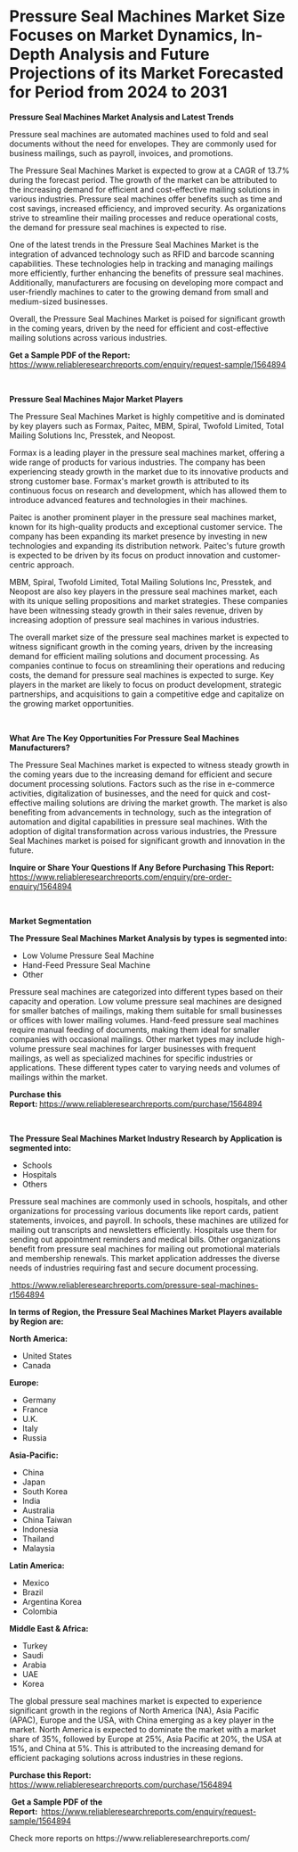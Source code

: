 <p><h1>Pressure Seal Machines Market Size Focuses on Market Dynamics, In-Depth Analysis and Future Projections of its Market Forecasted for Period from 2024 to 2031</h1></p><p><strong>Pressure Seal Machines Market Analysis and Latest Trends</strong></p>
<p><p>Pressure seal machines are automated machines used to fold and seal documents without the need for envelopes. They are commonly used for business mailings, such as payroll, invoices, and promotions.</p><p>The Pressure Seal Machines Market is expected to grow at a CAGR of 13.7% during the forecast period. The growth of the market can be attributed to the increasing demand for efficient and cost-effective mailing solutions in various industries. Pressure seal machines offer benefits such as time and cost savings, increased efficiency, and improved security. As organizations strive to streamline their mailing processes and reduce operational costs, the demand for pressure seal machines is expected to rise.</p><p>One of the latest trends in the Pressure Seal Machines Market is the integration of advanced technology such as RFID and barcode scanning capabilities. These technologies help in tracking and managing mailings more efficiently, further enhancing the benefits of pressure seal machines. Additionally, manufacturers are focusing on developing more compact and user-friendly machines to cater to the growing demand from small and medium-sized businesses.</p><p>Overall, the Pressure Seal Machines Market is poised for significant growth in the coming years, driven by the need for efficient and cost-effective mailing solutions across various industries.</p></p>
<p><strong>Get a Sample PDF of the Report:&nbsp;</strong> <a href="https://www.reliableresearchreports.com/enquiry/request-sample/1564894">https://www.reliableresearchreports.com/enquiry/request-sample/1564894</a></p>
<p>&nbsp;</p>
<p><strong>Pressure Seal Machines Major Market Players</strong></p>
<p><p>The Pressure Seal Machines Market is highly competitive and is dominated by key players such as Formax, Paitec, MBM, Spiral, Twofold Limited, Total Mailing Solutions Inc, Presstek, and Neopost.</p><p>Formax is a leading player in the pressure seal machines market, offering a wide range of products for various industries. The company has been experiencing steady growth in the market due to its innovative products and strong customer base. Formax's market growth is attributed to its continuous focus on research and development, which has allowed them to introduce advanced features and technologies in their machines.</p><p>Paitec is another prominent player in the pressure seal machines market, known for its high-quality products and exceptional customer service. The company has been expanding its market presence by investing in new technologies and expanding its distribution network. Paitec's future growth is expected to be driven by its focus on product innovation and customer-centric approach.</p><p>MBM, Spiral, Twofold Limited, Total Mailing Solutions Inc, Presstek, and Neopost are also key players in the pressure seal machines market, each with its unique selling propositions and market strategies. These companies have been witnessing steady growth in their sales revenue, driven by increasing adoption of pressure seal machines in various industries.</p><p>The overall market size of the pressure seal machines market is expected to witness significant growth in the coming years, driven by the increasing demand for efficient mailing solutions and document processing. As companies continue to focus on streamlining their operations and reducing costs, the demand for pressure seal machines is expected to surge. Key players in the market are likely to focus on product development, strategic partnerships, and acquisitions to gain a competitive edge and capitalize on the growing market opportunities.</p></p>
<p>&nbsp;</p>
<p><strong>What Are The Key Opportunities For Pressure Seal Machines Manufacturers?</strong></p>
<p><p>The Pressure Seal Machines market is expected to witness steady growth in the coming years due to the increasing demand for efficient and secure document processing solutions. Factors such as the rise in e-commerce activities, digitalization of businesses, and the need for quick and cost-effective mailing solutions are driving the market growth. The market is also benefiting from advancements in technology, such as the integration of automation and digital capabilities in pressure seal machines. With the adoption of digital transformation across various industries, the Pressure Seal Machines market is poised for significant growth and innovation in the future.</p></p>
<p><strong>Inquire or Share Your Questions If Any Before Purchasing This Report:</strong> <a href="https://www.reliableresearchreports.com/enquiry/pre-order-enquiry/1564894">https://www.reliableresearchreports.com/enquiry/pre-order-enquiry/1564894</a></p>
<p>&nbsp;</p>
<p><strong>Market Segmentation</strong></p>
<p><strong>The Pressure Seal Machines Market Analysis by types is segmented into:</strong></p>
<p><ul><li>Low Volume Pressure Seal Machine</li><li>Hand-Feed Pressure Seal Machine</li><li>Other</li></ul></p>
<p><p>Pressure seal machines are categorized into different types based on their capacity and operation. Low volume pressure seal machines are designed for smaller batches of mailings, making them suitable for small businesses or offices with lower mailing volumes. Hand-feed pressure seal machines require manual feeding of documents, making them ideal for smaller companies with occasional mailings. Other market types may include high-volume pressure seal machines for larger businesses with frequent mailings, as well as specialized machines for specific industries or applications. These different types cater to varying needs and volumes of mailings within the market.</p></p>
<p><strong>Purchase this Report:&nbsp;</strong><a href="https://www.reliableresearchreports.com/purchase/1564894">https://www.reliableresearchreports.com/purchase/1564894</a></p>
<p>&nbsp;</p>
<p><strong>The Pressure Seal Machines Market Industry Research by Application is segmented into:</strong></p>
<p><ul><li>Schools</li><li>Hospitals</li><li>Others</li></ul></p>
<p><p>Pressure seal machines are commonly used in schools, hospitals, and other organizations for processing various documents like report cards, patient statements, invoices, and payroll. In schools, these machines are utilized for mailing out transcripts and newsletters efficiently. Hospitals use them for sending out appointment reminders and medical bills. Other organizations benefit from pressure seal machines for mailing out promotional materials and membership renewals. This market application addresses the diverse needs of industries requiring fast and secure document processing.</p></p>
<p><a href="https://www.reliableresearchreports.com/pressure-seal-machines-r1564894">&nbsp;https://www.reliableresearchreports.com/pressure-seal-machines-r1564894</a></p>
<p><strong>In terms of Region, the Pressure Seal Machines Market Players available by Region are:</strong></p>
<p>
    <p> <strong> North America: </strong>
        <ul>
            <li>United States</li>
            <li>Canada</li>
        </ul>
        </p> 
    <p> <strong> Europe: </strong>
        <ul>
            <li>Germany</li>
            <li>France</li>
            <li>U.K.</li>
            <li>Italy</li>
            <li>Russia</li>
        </ul>
        </p> 
    <p> <strong> Asia-Pacific: </strong>
        <ul>
            <li>China</li>
            <li>Japan</li>
            <li>South Korea</li>
            <li>India</li>
            <li>Australia</li>
            <li>China Taiwan</li>
            <li>Indonesia</li>
            <li>Thailand</li>
            <li>Malaysia</li>
        </ul>
        </p> 
    <p> <strong> Latin America: </strong>
        <ul>
            <li>Mexico</li>
            <li>Brazil</li>
            <li>Argentina Korea</li>
            <li>Colombia</li>
        </ul>
        </p> 
    <p> <strong> Middle East & Africa: </strong>
        <ul>
            <li>Turkey</li>
            <li>Saudi</li>
            <li>Arabia</li>
            <li>UAE</li>
            <li>Korea</li>
        </ul>
    </p>
    </p>
<p><p>The global pressure seal machines market is expected to experience significant growth in the regions of North America (NA), Asia Pacific (APAC), Europe and the USA, with China emerging as a key player in the market. North America is expected to dominate the market with a market share of 35%, followed by Europe at 25%, Asia Pacific at 20%, the USA at 15%, and China at 5%. This is attributed to the increasing demand for efficient packaging solutions across industries in these regions.</p></p>
<p><strong>Purchase this Report: </strong><a href="https://www.reliableresearchreports.com/purchase/1564894">https://www.reliableresearchreports.com/purchase/1564894</a></p>
<p>&nbsp;<strong>Get a Sample PDF of the Report:&nbsp;&nbsp;</strong><a href="https://www.reliableresearchreports.com/enquiry/request-sample/1564894">https://www.reliableresearchreports.com/enquiry/request-sample/1564894</a></p>
<p><strong></strong></p>
<p>Check more reports on https://www.reliableresearchreports.com/</p>